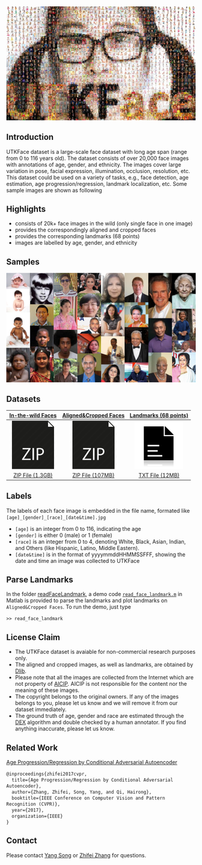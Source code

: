 ![logo](icon/logoWall2.jpg)


## Introduction

UTKFace dataset is a large-scale face dataset with long age span (range from 0 to 116 years old). The dataset consists of over 20,000 face images with annotations of age, gender, and ethnicity. The images cover large variation in pose, facial expression, illumination, occlusion, resolution, etc. This dataset could be used on a variety of tasks, e.g., face detection, age estimation, age progression/regression, landmark localization, etc. Some sample images are shown as following

## Highlights

* consists of 20k+ face images in the wild (only single face in one image)
* provides the correspondingly aligned and cropped faces
* provides the corresponding landmarks (68 points)
* images are labelled by age, gender, and ethnicity

## Samples
![samples](icon/samples.png)

## Datasets

| [In-the-wild Faces](https://drive.google.com/drive/folders/0BxYys69jI14kSVdWWllDMWhnN2c?resourcekey=0-ggVWHnjAh10-XkUZctjQ-w&usp=sharing) | [Aligned&Cropped Faces](https://drive.google.com/drive/folders/0BxYys69jI14kU0I1YUQyY1ZDRUE?usp=sharing) | [Landmarks (68 points)](https://drive.google.com/open?id=0BxYys69jI14kS1lmbW1jbkFHaW8) |
| :---: | :---: | :---: |
| ![In-the-wild Faces](icon/zip-file-128.png) | ![Aligned&Cropped Faces](icon/zip-file-128.png) | ![Landmarks (68 points)](icon/text-file-icone-9457-128.png) 
| [ZIP File (1.3GB)](https://drive.google.com/open?id=0BxYys69jI14kSVdWWllDMWhnN2c) | [ZIP File (107MB)](https://drive.google.com/drive/folders/0BxYys69jI14kU0I1YUQyY1ZDRUE?usp=sharing) |  [TXT File (12MB)](https://drive.google.com/open?id=0BxYys69jI14kS1lmbW1jbkFHaW8) |

## Labels

The labels of each face image is embedded in the file name, formated like `[age]_[gender]_[race]_[date&time].jpg`

* `[age]` is an integer from 0 to 116, indicating the age
* `[gender]` is either 0 (male) or 1 (female)
* `[race]` is an integer from 0 to 4, denoting White, Black, Asian, Indian, and Others (like Hispanic, Latino, Middle Eastern).
* `[date&time]` is in the format of yyyymmddHHMMSSFFF, showing the date and time an image was collected to UTKFace

## Parse Landmarks
In the folder [readFaceLandmark](hhttps://drive.google.com/drive/folders/1HROmgviy4jUUUaCdvvrQ8PcqtNg2jn3G?usp=sharing), a demo code [`read_face_landmark.m`](https://drive.google.com/file/d/10I06TBSbQZ3XgwKinrt1kZzpmUKmc_iW/view?usp=sharing)
in Matlab is provided to parse the landmarks and plot landmarks on `Aligned&Cropped Faces`. To run the demo, just type 

```
>> read_face_landmark
```

## License Claim

* The UTKFace dataset is avaiable for non-commercial research purposes only.
* The aligned and cropped images, as well as landmarks, are obtained by [Dlib](http://dlib.net/).
* Please note that all the images are collected from the Internet which are not property of [AICIP](http://aicip.eecs.utk.edu/wiki/Main_Page). AICIP is not responsible for the content nor the meaning of these images.
* The copyright belongs to the original owners. If any of the images belongs to you, please let us know and we will remove it from our dataset immediately. 
* The ground truth of age, gender and race are estimated through the [DEX](https://data.vision.ee.ethz.ch/cvl/rrothe/imdb-wiki/)  algorithm and double checked by a human annotator. If you find anything inaccurate, please let us know.
## Related Work
[Age Progression/Regression by Conditional Adversarial Autoencoder](https://arxiv.org/abs/1702.08423)

```
@inproceedings{zhifei2017cvpr,
  title={Age Progression/Regression by Conditional Adversarial Autoencoder},
  author={Zhang, Zhifei, Song, Yang, and Qi, Hairong},
  booktitle={IEEE Conference on Computer Vision and Pattern Recognition (CVPR)},
  year={2017},
  organization={IEEE}
}
```

## Contact
Please contact [Yang Song](http://web.eecs.utk.edu/~ysong18/) or [Zhifei Zhang](http://web.eecs.utk.edu/~zzhang61/) for questions.
